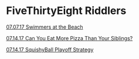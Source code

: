 # FiveThirtyEight Riddlers

[07.07.17 Swimmers at the Beach](http://nbviewer.jupyter.org/github/chrisketelsen/riddlers/blob/master/July7_2017RiddlerExpress.ipynb?flush_cache=true)

[07.14.17 Can You Eat More Pizza Than Your Siblings?](http://nbviewer.jupyter.org/github/chrisketelsen/riddlers/blob/master/July14_2017RiddlerExpress.ipynb?flush_cache=true)

[07.14.17 SquishyBall Playoff Strategy](http://nbviewer.jupyter.org/github/chrisketelsen/riddlers/blob/master/July14_2017RiddlerClassic.ipynb?flush_cache=true)


